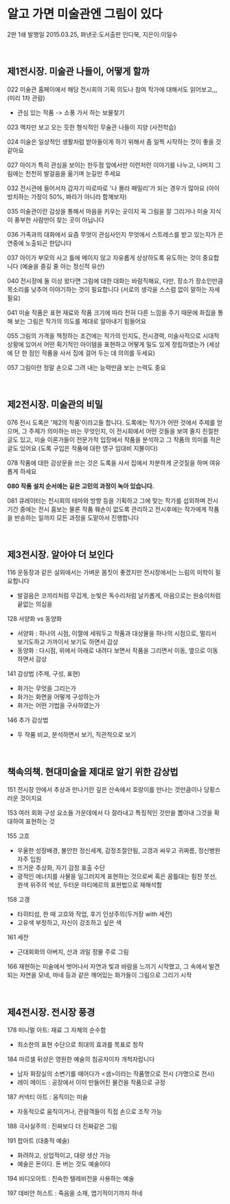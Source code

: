 # 알고 가면 미술관엔 그림이 있다

2판 1쇄 발행일 2015.03.25, 펴낸곳:도서출판 인디북, 지은이:이일수

<br>
 

## **제1전시장. 미술관 나들이, 어떻게 할까**

022 미술관 홈페이에서 해당 전시회의 기획 의도나 참여 작가에 대해서도 읽어보고,,, (미리 1차 관람)
- 관심 있는 작품 -> 소풍 가서 하는 보물찾기

023 액자만 보고 오는 듯한 형식적인 무술관 나들이 지양 (사전학습)

024 미술은 일상적인 생활처럼 받아들이게 하기 위해서 좀 일찍 시작하는 것이 좋을 것 같아요

027 아이가 특히 관심을 보이는 한두점 앞에서만 이런저런 이야기를 나누고, 나머지 그림에는 천천히 발걸음을 옮기며 눈길만 주세요

032 전시관에 들어서자 갑자기 따로따로 '나 몰라 패밀리'가 되는 경우가 많아요 (아이 방치하는 가정이 50%, 봐라가 아니라 함께보자)

035 미술관이란 감상을 통해서 마음을 키우는 곳이지 꼭 그림을 잘 그리거나 미술 지식이 풍부한 사람만이 찾는 곳이 아닙니다

036 가족과의 대화에서 요즘 무엇이 관심사인지 무엇에서 스트레스를 받고 있는지가 은연중에 노출되곤 한답니다

037 아이가 부모의 사고 틀에 메이지 않고 자유롭게 상상하도록 유도하는 것이 중요합니다 (예술을 즐길 줄 아는 정신적 유산)

040 전시장에 둘 이상 왔다면 그림에 대한 대화는 바람직해요, 다만, 장소가 장소인만큼 목소리를 낮추어 이야기하는 것이 필요합니다 (서로의 생각을 스스럼 없이 말하는 자세 필요)

041 미술 작품은 표현 재료와 작품 크기에 따라 전혀 다른 느낌을 주기 때문에 화집을 통해 보는 그림은 작가의 의도를 제대로 알아내기 힘들어요

055 그림의 가격을 책정하는 조건에는 작가의 인지도, 전시경력, 미술사적으로 시대적 상황에 있어서 어떤 획기적인 아이템을 표현하고 어떻게 밀도 있게 정립하였는가 (세상에 단 한 점인 작품을 사서 집에 걸어 두는 데 의의를 두세요)

057 그림이란 정말 손으로 그려 내는 능력만큼 보는 는력도 중요

<br>
 
 
## **제2전시장. 미술관의 비밀**

076 전시 도록은 '제2의 작품'이라고들 합니다. 도록에는 작가가 어떤 것에서 주제를 얻으며, 그 주제가 의미하는 바는 무엇인지, 이 전시회에서 어떤 것들을 보여 줄지 친절한 글도 있고, 미술 이론가들이 전문가적 입장에서 작품을 분석하고 그 작품의 의미를 적은 글도 있어요 (도록 구입은 작품에 대한 영구 임대비 지불이다)

078 작품에 대한 감상문을 쓰는 것은 도록을 사서 집에서 차분하게 군것질을 하며 여유롭게 하세요

**080 작품 설치 순서에는 깉은 고민의 과정이 녹아 있습니다.**

081 큐레이터는 전시회의 테마와 방향 등을 기획하고 그에 맞는 작가를 섭외하며 전시 기간 중에는 전시 홈보는 물론 작품 훼손이 없도록 관리하고 전시후에는 작가에게 작품을 반송하는 일까지 모든 과정을 도맡아서 진행합니다

<br>
 
 
## **제3전시장. 알아야 더 보인다**

116 운동장과 같은 실외에서는 가벼운 몸짓이 좋겠지만 전시장에서는 느림의 미학이 필요합니다
- 발걸음은 코끼리처럼 무겁게, 눈빛은 독수리처럼 날카롭게, 마음으로는 원숭이처럼 끝없는 의심을

128 서양화 vs 동양화
- 서양화 : 하나의 시점, 이젤에 세워두고 작품과 대상물을 하나의 시점으로, 멀리서 보기도하고 가까이서 보기도 하면서 감상
- 동양화 : 다시점, 위에서 아래로 내려다 보면서 작품을 그리면서 이동, 옆으로 이동하면서 감상

141 감상법 (주제, 구성, 표현)
- 화가는 무엇을 그리는가
- 화가는 화면을 어떻게 구성하는가
- 화가는 어떤 기법을 구사하였는가

146 추가 감상법
- 두 작품 비교, 분석하면서 보기, 직관적으로 보기

<br>
 
 
## **책속의책. 현대미술을 제대로 알기 위한 감상법**

151 전시장 안에서 추상과 만나기란 깊은 산속에서 호랑이를 만나는 것만큼이나 당황스러운 것이지요

153 여러 회화 구성 요소들 가운데에서 다 잘라내고 특징적인 것만을 뽑아내 그것을 확대하여 표현하는 것

155 고흐 
- 우울한 성장배경, 불안한 정신세계, 감정조절안됨, 고갱과 싸우고 귀짜름, 정신병원 자주 입원
- 뜨거운 추상화, 자기 감정 표출 수단
- 광적인 에너지를 사물을 일그러지게 표현하는 것으로써 혹은 꿈틀대는 힘찬 붓선, 원색 위주의 색상, 두터운 마티에르의 표현법으로 재해석함

158 고갱
- 타히티섬, 한 때 고흐와 작업, 후기 인상주의(두거장 with 세잔)
- 고유색 부정하고, 자신이 강조하고 싶은 색

161 세잔
- 근대회화의 아버지, 산과 과일 정물 주로 그림

166 재현하는 미술에서 벗어나서 자연과 빛과 바람을 느끼기 시작했고, 그 속에서 발견되는 자연을 모네, 마네 등과 같은 깨어있는 화가들이 그림으로 그리기 시작

<br>
 
 
## **제4전시장. 전시장 풍경**

178 미니멀 아트: 재료 그 자체의 순수함
- 최소한의 표현 수단으로 최대의 효과를 목표로 창작

184 마르셀 뒤샹은 영원한 예술의 침공자이자 개척자랍니다
- 남자 화장실의 소변기를 떼어다가 <샘>이라는 작품명으로 전시 (가명으로 전시)
- 레이 메이드 : 공장에서 이미 만들어진 물건을 작품으로 규정

187 커넥티 아트 : 움직이는 미술
- 자동적으로 움직이거나, 관람객들이 직접 손으로 조작 가능

188 극사실주의 : 진짜보다 더 진짜같은 그림

191 팝아트 (대충적 예술)
- 화려하고, 상업적이고, 대량 생산 가능
- 예술은 돈이다. 돈 버는 것도 예술이다

194 비디오아트 : 친숙한 텔레비전을 사용하는 예술

197 데비안 허스트 : 죽음을 소재, 엽기적이기까지 하네